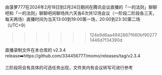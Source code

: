 由菠萝777在2024年2月18日到2月24日期间在腾讯会议直播的「一的法则」聊聊吧和「一的法则」聊聊吧闲聊场共六天各6次共12场会议（一阶段二阶段各三天，每天两场）直播时间为当天13:00到19:00第一场，20:00到23:30第二场（UTC+9）
>>>>>>> 124e9d6aa4942867f660bf902771446d7f34390d

直播录制文件在本仓库的 v2.3.4 release➡️https://github.com/334456777/momo/releases/tag/v2.3.4

三阶段将会有具体的可选任务出现，文件夹内有会议转写可进行参考